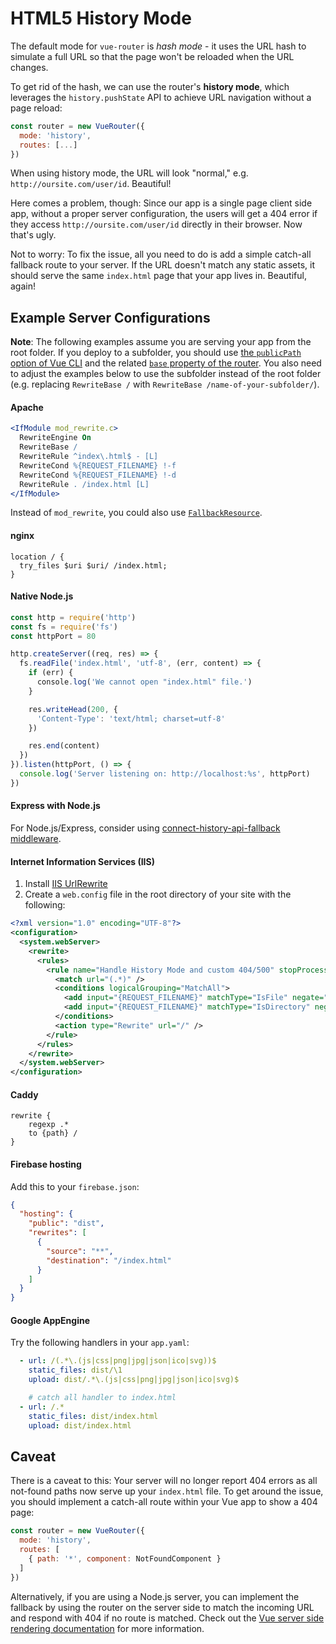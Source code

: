 # HTML5 History Mode

The default mode for `vue-router` is _hash mode_ - it uses the URL hash to simulate a full URL so that the page won't be reloaded when the URL changes.

To get rid of the hash, we can use the router's **history mode**, which leverages the `history.pushState` API to achieve URL navigation without a page reload:

``` js
const router = new VueRouter({
  mode: 'history',
  routes: [...]
})
```

When using history mode, the URL will look "normal," e.g. `http://oursite.com/user/id`. Beautiful!

Here comes a problem, though: Since our app is a single page client side app, without a proper server configuration, the users will get a 404 error if they access `http://oursite.com/user/id` directly in their browser. Now that's ugly.

Not to worry: To fix the issue, all you need to do is add a simple catch-all fallback route to your server. If the URL doesn't match any static assets, it should serve the same `index.html` page that your app lives in. Beautiful, again!

## Example Server Configurations

**Note**: The following examples assume you are serving your app from the root folder. If you deploy to a subfolder, you should use [the `publicPath` option of Vue CLI](https://cli.vuejs.org/config/#publicpath) and the related [`base` property of the router](https://router.vuejs.org/api/#base). You also need to adjust the examples below to use the subfolder instead of the root folder (e.g. replacing `RewriteBase /` with `RewriteBase /name-of-your-subfolder/`).

#### Apache

```apache
<IfModule mod_rewrite.c>
  RewriteEngine On
  RewriteBase /
  RewriteRule ^index\.html$ - [L]
  RewriteCond %{REQUEST_FILENAME} !-f
  RewriteCond %{REQUEST_FILENAME} !-d
  RewriteRule . /index.html [L]
</IfModule>
```

Instead of `mod_rewrite`, you could also use [`FallbackResource`](https://httpd.apache.org/docs/2.2/mod/mod_dir.html#fallbackresource).

#### nginx

```nginx
location / {
  try_files $uri $uri/ /index.html;
}
```

#### Native Node.js

```js
const http = require('http')
const fs = require('fs')
const httpPort = 80

http.createServer((req, res) => {
  fs.readFile('index.html', 'utf-8', (err, content) => {
    if (err) {
      console.log('We cannot open "index.html" file.')
    }

    res.writeHead(200, {
      'Content-Type': 'text/html; charset=utf-8'
    })

    res.end(content)
  })
}).listen(httpPort, () => {
  console.log('Server listening on: http://localhost:%s', httpPort)
})
```

#### Express with Node.js

For Node.js/Express, consider using [connect-history-api-fallback middleware](https://github.com/bripkens/connect-history-api-fallback).

#### Internet Information Services (IIS)

1. Install [IIS UrlRewrite](https://www.iis.net/downloads/microsoft/url-rewrite)
2. Create a `web.config` file in the root directory of your site with the following:

```xml
<?xml version="1.0" encoding="UTF-8"?>
<configuration>
  <system.webServer>
    <rewrite>
      <rules>
        <rule name="Handle History Mode and custom 404/500" stopProcessing="true">
          <match url="(.*)" />
          <conditions logicalGrouping="MatchAll">
            <add input="{REQUEST_FILENAME}" matchType="IsFile" negate="true" />
            <add input="{REQUEST_FILENAME}" matchType="IsDirectory" negate="true" />
          </conditions>
          <action type="Rewrite" url="/" />
        </rule>
      </rules>
    </rewrite>
  </system.webServer>
</configuration>
```

#### Caddy

```
rewrite {
    regexp .*
    to {path} /
}
```

#### Firebase hosting

Add this to your `firebase.json`:

```json
{
  "hosting": {
    "public": "dist",
    "rewrites": [
      {
        "source": "**",
        "destination": "/index.html"
      }
    ]
  }
}
```

#### Google AppEngine

Try the following handlers in your `app.yaml`:

```yaml
  - url: /(.*\.(js|css|png|jpg|json|ico|svg))$
    static_files: dist/\1
    upload: dist/.*\.(js|css|png|jpg|json|ico|svg)$

    # catch all handler to index.html
  - url: /.*
    static_files: dist/index.html
    upload: dist/index.html
```


## Caveat

There is a caveat to this: Your server will no longer report 404 errors as all not-found paths now serve up your `index.html` file. To get around the issue, you should implement a catch-all route within your Vue app to show a 404 page:

``` js
const router = new VueRouter({
  mode: 'history',
  routes: [
    { path: '*', component: NotFoundComponent }
  ]
})
```

Alternatively, if you are using a Node.js server, you can implement the fallback by using the router on the server side to match the incoming URL and respond with 404 if no route is matched. Check out the [Vue server side rendering documentation](https://ssr.vuejs.org/en/) for more information.
